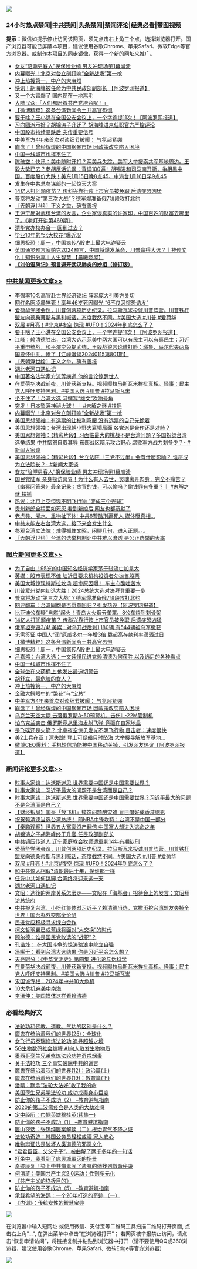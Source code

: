 ![](https://raw.githubusercontent.com/jsvpn/jsproxy/dev/64photo/fqnews-qr.jpg)

<div id="tt">
<h3>24小时热点禁闻|<a href="#%E4%B8%AD%E5%85%B1%E7%A6%81%E9%97%BB%E6%9B%B4%E5%A4%9A%E6%96%87%E7%AB%A0">中共禁闻</a>|<a href="#%E5%9B%BE%E7%89%87%E6%96%B0%E9%97%BB%E6%9B%B4%E5%A4%9A%E6%96%87%E7%AB%A0">头条禁闻</a>|<a href="#%E6%96%B0%E9%97%BB%E8%AF%84%E8%AE%BA%E6%9B%B4%E5%A4%9A%E6%96%87%E7%AB%A0">禁闻评论|<a href="#%E5%BF%85%E7%9C%8B%E7%BB%8F%E5%85%B8%E5%A5%BD%E6%96%87">经典必看</a>|<a href="https://fan1.xyz/3" target="_blank">带图视频</a></h3>
<div><b>提示：</b>微信如提示停止访问该网页，须先点击右上角三个点，选择浏览器打开。国产浏览器可能已屏蔽本项目，建议使用谷歌Chrome、苹果Safari、微软Edge等官方浏览器。或<a href="%E5%88%B6%E4%BD%9Cgit%E7%A6%81%E9%97%BB%E9%95%9C%E5%83%8F.md">制作本项目的同步镜像</a>，获得一个新的网址来推广。</div>
<ul>

<li><a href="/cbnews/20240116/1988327.md">女友“陪睡男客人”换保险业绩 男友冲现场见1幕崩溃</a></li>
<li><a href="/cbnews/20240116/1988425.md">内幕曝光！北京对台立刻打响“全新战场”第一枪</a></li>
<li><a href="/topimagenews/20240116/1988437.md">冲上热搜第一，中产的大麻烦</a></li>
<li><a href="/cnnews/20240116/1988646.md">快讯！胡海峰被任命为中共民政部副部长 【阿波罗网报道】</a></li>
<li><a href="/cnnews/20240116/1988605.md">又一个大雷爆了 国内现在一地鸡毛</a></li>
<li><a href="/baitai/20240116/1988417.md">大陆民众:「人们都盼着共产党垮台呢！」</a></li>
<li><a href="/topimagenews/20240116/1988560.md">【微博精粹】这条台湾新闻令土共高官恐惧</a></li>
<li><a href="/cbnews/20240116/1988631.md">要干啥？王小洪在全国公安会议上，一个字连提11次！【阿波罗网报道】</a></li>
<li><a href="/baitai/20240116/1988680.md">习向团派示好？胡锦涛子升迁了 胡海峰进京任职官方严控评论</a></li>
<li><a href="/finance/20240116/1988644.md">中国股市持续暴跌后 突传重要信号</a></li>
<li><a href="/topimagenews/20240116/1988423.md">中美军方4年来首次对谈细节被曝： 气氛超紧绷</a></li>
<li><a href="/topimagenews/20240116/1988381.md">崩盘了！曾经辉煌的中国钢琴市场 因政策改变陷入困境</a></li>
<li><a href="/topimagenews/20240116/1988494.md">中国一线城市也撑不住了</a></li>
<li><a href="/sohnews/20240116/1988444.md">陈破空：快讯：美中随时开打？两美兵失踪，美军大举搜索共军基地周边。王毅大势已去？老胡反话讥讽：背诵100遍！胡锡进和司马南开撕，争相黑中国。百度股价大跌！美东1月15日晚8点45、中港台1月16日早9点45</a></li>
<li><a href="/cnnews/20240116/1988638.md">发生在中共总参谋部的一起惊天大案</a></li>
<li><a href="/topimagenews/20240116/1988629.md">14亿人打问题疫苗？ 传科兴靠行贿上市官员被免职 后遗症恐凶猛</a></li>
<li><a href="/topimagenews/20240116/1988707.md">普京将发动“第三次大战”？德军爆准备俄7阶段攻打北约</a></li>
<li><a href="/cbnews/20240116/1988609.md">〖兲朝浮世绘〗正义之举，确有善报</a></li>
<li><a href="/sohnews/20240116/1988642.md">王沪宁反对武统台湾的发言，企业家谈真实的许家印，中国百姓的财富去哪里了。《老灯开讲第469期》</a></li>
<li><a href="/ssgc/20240116/1988352.md">清华党办校办合一 回到过去？</a></li>
<li><a href="/cnnews/20240116/1988581.md">毕业10年的“北大校花”曝近况</a></li>
<li><a href="/topimagenews/20240116/1988559.md">细思极恐！周一，中国疯传A股史上最大电诈疑云</a></li>
<li><a href="/sohnews/20240116/1988709.md">英国通灵预言家帕克2024预言，中国将爆发革命，川普赢得大选？｜神传文化｜知识分享｜人生智慧 【晨曦晓屋】</a></li>
<li><b><a href="/comments/20200207/1272816.md" target="_blank">《刘伯温碑记》预言避开武汉肺炎的妙招（修订版）</a></b></li>
</ul>
</div>

<div class="catlist">
<h3><a href="/cbnews/" target="_blank">中共禁闻</a><span><a href="/cbnews/" target="_blank" rel="nofollow">更多文章>></a></span></h3>
<ul>
<li><a href="/cbnews/20240116/1988796.md" target="_blank">李强率10名高官赴世界经济论坛 阵容庞大引美方关切</a></li>
<li><a href="/cbnews/20240116/1988794.md" target="_blank">网红名医凌晨猝死！享年46岁死因曝光 “6不良习惯恐诱发”</a></li>
<li><a href="/comments/20240116/1988733.md" target="_blank">爱荷华党团会议，川普创两项历史纪录。拉马斯瓦米投诚川普阵营。川普铁杆盟友向德桑蒂斯与黑利喊话，态度截然不同。#美国大选 #川普 #爱荷华</a></li>
<li><a href="/comments/20240116/1988726.md" target="_blank">双层 #月亮！#北京#夜空 惊现 #UFO！2024年到底怎么了？</a></li>
<li><a href="/cbnews/20240116/1988631.md" target="_blank">要干啥？王小洪在全国公安会议上，一个字连提11次！【阿波罗网报道】</a></li>
<li><a href="/cbnews/20240116/1988618.md" target="_blank">江峰：赖清德胜出，台湾大选示范美中两大国可以有民主可以有真民主；习近平重申统战，和平演变免提武统，王毅战狼言论遭打脸；瑙鲁、马尔代夫两岛国投怀中共，惨了【江峰漫谈20240115第801期】</a></li>
<li><a href="/cbnews/20240116/1988609.md" target="_blank">〖兲朝浮世绘〗正义之举，确有善报</a></li>
<li><a href="/comments/20240116/1984226.md" target="_blank">湖北老河口遇仙记</a></li>
<li><a href="/cbnews/20240116/1988561.md" target="_blank">中国著名法学家方流芳病逝 他的言论惊醒世人</a></li>
<li><a href="/comments/20240116/1988521.md" target="_blank">在爱荷华决战前夜，川普获新支持。视频曝拉马斯瓦米挨批真相。怪事：民主党人呼吁支持黑利。#美国大选 #川普 #拉马斯瓦米</a></li>
<li><a href="/cbnews/20240116/1988496.md" target="_blank">坐不住了！台湾大选 习撰写“雄文”吹响号角</a></li>
<li><a href="/comments/20240116/1988473.md" target="_blank">突发！日本坠落神祕火球！｜ #未解之谜 #扶摇</a></li>
<li><a href="/cbnews/20240116/1988425.md" target="_blank">内幕曝光！北京对台立刻打响“全新战场”第一枪</a></li>
<li><a href="/cbnews/20240116/1988407.md" target="_blank">美国思想领袖：有选票的让权利弯腰 没有选票的自己先跪着</a></li>
<li><a href="/cbnews/20240116/1988406.md" target="_blank">美国思想领袖：台湾出现朝小野大窘境局面 各党派是合作还是对峙？</a></li>
<li><a href="/cbnews/20240116/1988405.md" target="_blank">美国思想领袖：【精彩片段】习面临最大的挑战不是台湾问题？多国祝贺台湾选举结果 中共恼怒自取其辱 东部战区暗示攻台野心 腐败军方战力剩多少？- #新闻大家谈</a></li>
<li><a href="/cbnews/20240116/1988399.md" target="_blank">美国思想领袖：【精彩片段】台立法院「三党不过半」会有什麽影响？ 谁将成为立法院长？- #新闻大家谈</a></li>
<li><a href="/cbnews/20240116/1988327.md" target="_blank">女友“陪睡男客人”换保险业绩 男友冲现场见1幕崩溃</a></li>
<li><a href="/comments/20240115/1988253.md" target="_blank">国民党陆军 亲身探访冥界！为什么有人去世，灵魂离开肉身，完全不痛苦？《幽冥问答录》最全记录：贪官的钱，可以偷吗？偷钱罪有多重？｜ #未解之谜 扶摇</a></li>
<li><a href="/cbnews/20240115/1988153.md" target="_blank">热议：北京上空惊现不明飞行物 “变成三个光球”</a></li>
<li><a href="/cbnews/20240115/1988152.md" target="_blank">贵州新郎全程面如死灰 看到新娘后 网友也都沉默了</a></li>
<li><a href="/cbnews/20240115/1988133.md" target="_blank">老虎凳、灌水、重物扯下体! 中共8警酷刑逼死人 媒体曝真相&#8230;</a></li>
<li><a href="/cbnews/20240115/1988108.md" target="_blank">中共未能左右台湾大选，接下来会发生什么</a></li>
<li><a href="/comments/20240115/1988107.md" target="_blank">参观台湾立法院：难得抓住文昭，闲聊几句，进入正题。。。</a></li>
<li><a href="/cbnews/20240115/1988104.md" target="_blank">〖兲朝浮世绘〗台湾的选举机制让中共难以渗透 是公正选举的表率</a></li>

</ul>
</div>
<div class="catlist">
<h3><a href="/topimagenews/" target="_blank">图片新闻</a><span><a href="/topimagenews/" target="_blank" rel="nofollow">更多文章>></a></span></h3>
<ul>
<li><a href="/topimagenews/20240116/1988793.md" target="_blank">为了自由！95岁的中国知名经济学家茅于轼流亡加拿大</a></li>
<li><a href="/topimagenews/20240116/1988781.md" target="_blank">英媒：股市表现不佳 陆近日要求机构投资者勿抛售股票</a></li>
<li><a href="/topimagenews/20240116/1988780.md" target="_blank">美国大城惊现特斯拉坟场 超惨原因曝！ 车主心酸吐苦水</a></li>
<li><a href="/topimagenews/20240116/1988779.md" target="_blank">川普爱州党内初选大胜！2024总统大选对决拜登重要一步</a></li>
<li><a href="/topimagenews/20240116/1988707.md" target="_blank">普京将发动“第三次大战”？德军爆准备俄7阶段攻打北约</a></li>
<li><a href="/topimagenews/20240116/1988706.md" target="_blank">网评翻车：台湾同胞是否愿意回归？引发热议【阿波罗网报道】</a></li>
<li><a href="/topimagenews/20240116/1988630.md" target="_blank">比亚迪公车疑“自燃”起火！青岛大火烟云垄罩、8公车烧到剩骨架</a></li>
<li><a href="/topimagenews/20240116/1988629.md" target="_blank">14亿人打问题疫苗？ 传科兴靠行贿上市官员被免职 后遗症恐凶猛</a></li>
<li><a href="/topimagenews/20240116/1988624.md" target="_blank">俄军坦克毁3/4! 美媒 : 对乌开战后剩1,180辆 有544辆被乌军缴获</a></li>
<li><a href="/topimagenews/20240116/1988623.md" target="_blank">无需签证 中国人“润”厄瓜多尔一年增3倍 靠超高存款利率潇洒过日</a></li>
<li><a href="/topimagenews/20240116/1988560.md" target="_blank">【微博精粹】这条台湾新闻令土共高官恐惧</a></li>
<li><a href="/topimagenews/20240116/1988559.md" target="_blank">细思极恐！周一，中国疯传A股史上最大电诈疑云</a></li>
<li><a href="/topimagenews/20240116/1988495.md" target="_blank">吕嘉鸿：台湾大选：一文读懂民进党赖清德为何获胜 以及选后的各种看点</a></li>
<li><a href="/topimagenews/20240116/1988494.md" target="_blank">中国一线城市也撑不住了</a></li>
<li><a href="/topimagenews/20240116/1988471.md" target="_blank">全球坐在火药桶上 他发出最迫切警告</a></li>
<li><a href="/topimagenews/20240116/1988451.md" target="_blank">胡舒立，最危险的女人？</a></li>
<li><a href="/topimagenews/20240116/1988437.md" target="_blank">冲上热搜第一，中产的大麻烦</a></li>
<li><a href="/topimagenews/20240116/1988424.md" target="_blank">金融大鳄眼中的“繁花”与“宝总”</a></li>
<li><a href="/topimagenews/20240116/1988423.md" target="_blank">中美军方4年来首次对谈细节被曝： 气氛超紧绷</a></li>
<li><a href="/topimagenews/20240116/1988381.md" target="_blank">崩盘了！曾经辉煌的中国钢琴市场 因政策改变陷入困境</a></li>
<li><a href="/topimagenews/20240115/1988228.md" target="_blank">乌克兰天空大捷 击落俄罗斯A-50预警机、击伤IL-22M管制机</a></li>
<li><a href="/topimagenews/20240115/1988227.md" target="_blank">怕乌克兰突击 俄罗斯竟从里海发射飞弹 竟砸在自家地盘</a></li>
<li><a href="/topimagenews/20240115/1988226.md" target="_blank">是飞碟还是火箭？ 北京夜空惊见发光不明飞行物 目击者：速度很快</a></li>
<li><a href="/topimagenews/20240115/1988218.md" target="_blank">美2士兵在亚丁湾失踪! 登上可疑船只时坠海 大举搜寻解放军基地&#8230;</a></li>
<li><a href="/topimagenews/20240115/1988198.md" target="_blank">微博CEO爆料：手机短信功能被中国移动关掉，引发网友热议【阿波罗网报道】</a></li>

</ul>
</div>
<div class="catlist">
<h3><a href="/comments/" target="_blank">新闻评论</a><span><a href="/comments/" target="_blank" rel="nofollow">更多文章>></a></span></h3>
<ul>
<li><a href="/comments/20240116/1988790.md" target="_blank">时事大家谈：达沃斯迷思 世界需要中国还是中国需要世界？</a></li>
<li><a href="/comments/20240116/1988778.md" target="_blank">时事大家谈：习近平最大的问题不是台湾而是自己？</a></li>
<li><a href="/comments/20240116/1988769.md" target="_blank">时事大家谈：达沃斯迷思 世界需要中国还是中国需要世界？习近平最大的问题不是台湾而是自己？</a></li>
<li><a href="/comments/20240116/1988768.md" target="_blank">【财经拆局】国泰「放飞机」掩饰问题酿灾难 盲目唱好成香港缩影</a></li>
<li><a href="/comments/20240116/1988752.md" target="_blank">祝贺赖清德当选台湾总统！ 前NBA中锋坎特：台湾不是中国一部分</a></li>
<li><a href="/comments/20240116/1988751.md" target="_blank">【秦鹏观察】世界五大富豪资产翻倍 中国富人却进入逃命之年</a></li>
<li><a href="/comments/20240116/1988737.md" target="_blank">胡锦涛之子胡海峰终于升官 任民政部副部长</a></li>
<li><a href="/comments/20240116/1988736.md" target="_blank">中共镇压传道人 辽宁家庭教会牧师遭重判14年有期徒刑</a></li>
<li><a href="/comments/20240116/1988733.md" target="_blank">爱荷华党团会议，川普创两项历史纪录。拉马斯瓦米投诚川普阵营。川普铁杆盟友向德桑蒂斯与黑利喊话，态度截然不同。#美国大选 #川普 #爱荷华</a></li>
<li><a href="/comments/20240116/1988726.md" target="_blank">双层 #月亮！#北京#夜空 惊现 #UFO！2024年到底怎么了？</a></li>
<li><a href="/comments/20240116/1988723.md" target="_blank">和中共惊人相似?清朝最后十年，换谁都一样</a></li>
<li><a href="/comments/20240116/1988632.md" target="_blank">任凭中共如何跳脚 台湾终将迎来这一天</a></li>
<li><a href="/comments/20240116/1984226.md" target="_blank">湖北老河口遇仙记</a></li>
<li><a href="/comments/20240116/1988590.md" target="_blank">文昭：选後的两岸关系怎麽走——文昭在「海基会」招待会上的发言；文昭拜访总统府</a></li>
<li><a href="/comments/20240116/1988589.md" target="_blank">中共报复台湾，小粉红集体怼习近平？赖清德当选，党撒币挖台湾盟友失掉全世界！国台办外交部全沦陷</a></li>
<li><a href="/comments/20240116/1988538.md" target="_blank">民进党应积极寻求绿白合作</a></li>
<li><a href="/comments/20240116/1988537.md" target="_blank">柯文哲羽翼已成蓝绿将面对“大交换”的时代</a></li>
<li><a href="/comments/20240116/1988536.md" target="_blank">顾尔德：谁是国民党败选的“战犯”？</a></li>
<li><a href="/comments/20240116/1988535.md" target="_blank">孔诰烽： 在大国斗争的惊涛骇浪中屹立自强</a></li>
<li><a href="/comments/20240116/1988534.md" target="_blank">冯睎干：看到台湾大选结果 你是习近平会怎么想？</a></li>
<li><a href="/comments/20240116/1988526.md" target="_blank">天亮时分：《中华文明史》第四集 进化论与伪科学</a></li>
<li><a href="/comments/20240116/1988521.md" target="_blank">在爱荷华决战前夜，川普获新支持。视频曝拉马斯瓦米挨批真相。怪事：民主党人呼吁支持黑利。#美国大选 #川普 #拉马斯瓦米</a></li>
<li><a href="/comments/20240116/1988509.md" target="_blank">宋国诚专栏：2024年中共10大危机</a></li>
<li><a href="/comments/20240116/1988508.md" target="_blank">10大危机奔袭中南海</a></li>
<li><a href="/comments/20240116/1988507.md" target="_blank">李濠仲：美国媒体这样看赖清德</a></li>

</ul>
</div>

<div class="catlist">
<h3>必看经典好文</h3>
<ul>
<li><a href="/comments/20220329/1711172.md" target="_blank">法轮功和佛教、道教、气功的区别是什么？</a></li>
<li><a href="/comments/20181017/1014654.md" target="_blank">魔鬼在统治着我们的世界(25)：全球化</a></li>
<li><a href="/topimagenews/20210720/1544658.md" target="_blank">女飞行员泰瑞修炼法轮功 追寻超越之境</a></li>
<li><a href="/topimagenews/20200527/1335347.md" target="_blank">5G生物数码社会编程 AI向人散发生物物质</a></li>
<li><a href="/topimagenews/20210214/1487270.md" target="_blank">墨西哥孪生兄弟修炼法轮功神奇戒烟毒</a></li>
<li><a href="/cbnews/20200703/1354907.md" target="_blank">关于法轮功 三个事实破除中共的谎言</a></li>
<li><a href="/topimagenews/20180601/951286.md" target="_blank">魔鬼在统治着我们的世界(12)：政治篇(上)</a></li>
<li><a href="/comments/20180716/972458.md" target="_blank">魔鬼在统治着我们的世界(19)：教育篇(下)</a></li>
<li><a href="/comments/20210312/1502968.md" target="_blank">潘晴：默念“法轮大法好”救了我的命</a></li>
<li><a href="/comments/20210509/1542373.md" target="_blank">美国孪生兄弟学法轮功 成功戒毒身心巨变</a></li>
<li><a href="/comments/20230917/1933753.md" target="_blank">防止你的孩子不成功（2） &#8211;教育避坑指南</a></li>
<li><a href="/comments/20200712/1359432.md" target="_blank">2020的第二波瘟疫会是人类的大劫难吗</a></li>
<li><a href="/tculture/20161028/606931.md" target="_blank">定中经历：巾帼英雄穆桂英(续集一)</a></li>
<li><a href="/lifebaike/20230916/1934424.md" target="_blank">防止你的孩子不成功（1） &#8211;教育避坑指南</a></li>
<li><a href="/comments/20231220/1976683.md" target="_blank">医山夜话：张锡纯医案解读（二）根治胃气不降之证</a></li>
<li><a href="/comments/20220710/1756469.md" target="_blank">法轮功奇迹：韩国公务员轻松戒酒 家人安心</a></li>
<li><a href="/cbnews/20170130/651555.md" target="_blank">唯物辩证法是破坏人类道德的邪恶文化</a></li>
<li><a href="/comments/20220728/1764149.md" target="_blank">“君君臣臣，父父子子”，被曲解了两千多年的一句话</a></li>
<li><a href="/comments/20201015/1414242.md" target="_blank">打坐中，我看到了庞贝城覆灭的场景</a></li>
<li><a href="/topimagenews/20210131/1478453.md" target="_blank">奇迹康复！染上中共病毒写了遗嘱的他找到救命秘诀</a></li>
<li><a href="/comments/20230919/1935723.md" target="_blank">何清涟：美国共产主义2.0运动：性别多元化</a></li>
<li><a href="/bookwiki/20171120/858084.md" target="_blank">《共产主义的终极目的》</a></li>
<li><a href="/comments/20230920/1936271.md" target="_blank">防止你的孩子不成功（5） &#8211;教育避坑指南</a></li>
<li><a href="/comments/20231130/1967587.md" target="_blank">承载希望的海鸥：一个20年打造的奇迹 （一）</a></li>
<li><a href="/comments/20231222/1977665.md" target="_blank">《内训》：传统女性的智慧宝典</a></li>

</ul>
</div>

![](https://raw.githubusercontent.com/jsvpn/jsproxy/dev/64photo/fqnews-qr.jpg)

在浏览器中输入短网址 或使用微信、支付宝等二维码工具扫描二维码打开页面, 点击右上角"...", 在弹出菜单中点击“在浏览器打开”； 若网页被举报禁止访问，请点击“恢复申请访问”，将链接复制并粘贴到浏览器中打开（请不要使用QQ或360浏览器，建议使用谷歌Chrome、苹果Safari、微软Edge等官方浏览器）

![](https://raw.githubusercontent.com/jsvpn/jsproxy/dev/64photo/wx.jpg)